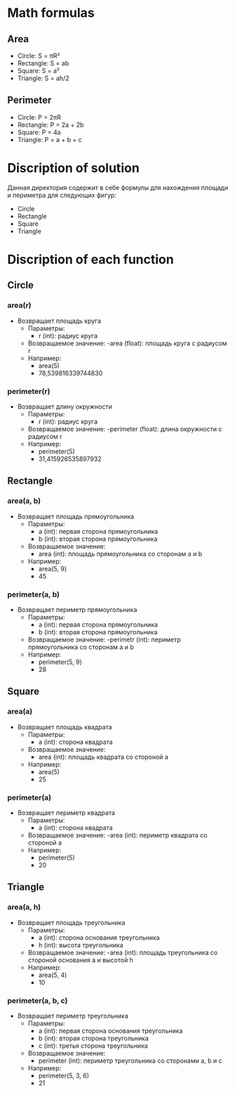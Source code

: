 # Math formulas
## Area
- Circle: S = πR²
- Rectangle: S = ab
- Square: S = a²
- Triangle: S = ah/2

## Perimeter
- Circle: P = 2πR
- Rectangle: P = 2a + 2b
- Square: P = 4a
- Triangle: P = a + b + c

# Discription of solution
Данная директория содержит в себе формулы для нахождения площади и периметра для следующих фигур:
- Circle
- Rectangle
- Square
- Triangle

# Discription of each function
## Circle
### area(r)
- Возвращает площадь круга
    - Параметры:
        - r (int): радиус круга
    - Возвращаемое значение:
        -area (float): площадь круга с радиусом r
    - Например:
        - area(5)
        - 78,539816339744830
### perimeter(r)
- Возвращает длину окружности
    - Параметры:
        - r (int): радиус круга
    - Возвращаемое значение:
        -perimeter (float): длина окружности с радиусом r
    - Например:
        - perimeter(5)
        - 31,415926535897932
## Rectangle
### area(a, b)
- Возвращает площадь прямоугольника
    - Параметры:
        - a (int): первая сторона прямоугольника
        - b (int): вторая сторона прямоугольника
    - Возвращаемое значение:
        - area (int): площадь прямоугольника со сторонам a и b
    - Например:
        - area(5, 9)
        - 45
### perimeter(a, b)
- Возвращает периметр прямоугольника
    - Параметры:
        - a (int): первая сторона прямоугольника
        - b (int): вторая сторона прямоугольника
    - Возвращаемое значение:
        -perimetr (int): периметр прямоугольника со сторонам a и b
    - Например:
        - perimeter(5, 9)
        - 28
## Square
### area(a)
- Возвращает площадь квадрата
    - Параметры:
        - a (int): сторона квадрата
    - Возвращаемое значение:
        - area (int): площадь квадрата со стороной a
    - Например:
        - area(5)
        - 25
### perimeter(a)
- Возвращает периметр квадрата
    - Параметры:
        - a (int): сторона квадрата
    - Возвращаемое значение:
        -area (int): периметр квадрата со стороной a
    - Например:
        - perimeter(5)
        - 20
## Triangle
### area(a, h)
- Возвращает площадь треугольника
    - Параметры:
        - a (int): сторона основания треугольника
        - h (int): высота треугольника
    - Возвращаемое значение:
        -area (int): площадь треугольника со стороной основания a и высотой h
    - Например:
        - area(5, 4)
        - 10
### perimeter(a, b, c)
- Возвращает периметр треугольника
    - Параметры:
        - a (int): первая сторона основания треугольника
        - b (int): вторая сторона треугольника
        - c (int): третья сторона треугольника
    - Возвращаемое значение:
        - perimeter (int): периметр треугольника со сторонами a, b и с
    - Например:
        - perimeter(5, 3, 6)
        - 21
